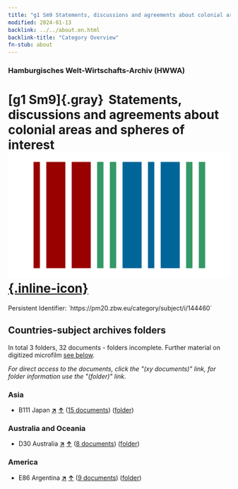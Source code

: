 ```yaml
---
title: "g1 Sm9 Statements, discussions and agreements about colonial areas and spheres of interest"
modified: 2024-01-13
backlink: ../../about.en.html
backlink-title: "Category Overview"
fn-stub: about
---
```


### Hamburgisches Welt-Wirtschafts-Archiv (HWWA)

# [g1 Sm9]{.gray}&#8201; Statements, discussions and agreements about colonial areas and spheres of interest &#160; [![Wikidata](/images/Wikidata-logo.svg "Wikidata"){.inline-icon}](http://www.wikidata.org/entity/Q104699757)

<div class="hint">Persistent Identifier: `https://pm20.zbw.eu/category/subject/i/144460`</div>







## Countries-subject archives folders







In total 3 folders, 32 documents - folders incomplete. Further material on digitized microfilm [see below](#filmsections).

_For direct access to the documents, click the "(xy documents)" link, for folder information use the "(folder)" link._



### Asia

- B111 Japan [**&nearr;**](../../../geo/i/141272/about.en.html "Japan (all folders)") [**&uarr;**](../../../geo/about.en.html#B111 "Country category system") (<a href="https://pm20.zbw.eu/iiifview/folder/sh/141272,144460" title="about: Japan : Statements, discussions and agreements about colonial areas and spheres of interest" target="_blank">15 documents</a>) ([folder](../../../../folder/sh/1412xx/141272/1444xx/144460/about.en.html))

### Australia and Oceania

- D30 Australia [**&nearr;**](../../../geo/i/141621/about.en.html "Australia (all folders)") [**&uarr;**](../../../geo/about.en.html#D30 "Country category system") (<a href="https://pm20.zbw.eu/iiifview/folder/sh/141621,144460" title="about: Australia : Statements, discussions and agreements about colonial areas and spheres of interest" target="_blank">8 documents</a>) ([folder](../../../../folder/sh/1416xx/141621/1444xx/144460/about.en.html))

### America

- E86 Argentina [**&nearr;**](../../../geo/i/141692/about.en.html "Argentina (all folders)") [**&uarr;**](../../../geo/about.en.html#E86 "Country category system") (<a href="https://pm20.zbw.eu/iiifview/folder/sh/141692,144460" title="about: Argentina : Statements, discussions and agreements about colonial areas and spheres of interest" target="_blank">9 documents</a>) ([folder](../../../../folder/sh/1416xx/141692/1444xx/144460/about.en.html))



<a id="filmsections" />













